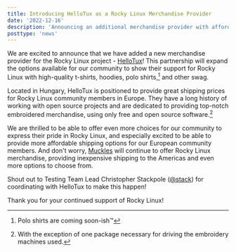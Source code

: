 ```yaml
---
title: Introducing HelloTux as a Rocky Linux Merchandise Provider
date: '2022-12-16'
description: 'Announcing an additional merchandise provider with affordable shipping in Europe'
posttype: 'news'
---
```


We are excited to announce that we have added a new merchandise provider for the Rocky Linux project - [HelloTux](https://www.hellotux.com/rocky-linux)! This partnership will expand the options available for our community to show their support for Rocky Linux with high-quality t-shirts, hoodies, polo shirts,[^1] and other swag.

Located in Hungary, HelloTux is positioned to provide great shipping prices for Rocky Linux community members in Europe. They have a long history of working with open source projects and are dedicated to providing top-notch embroidered merchandise, using only free and open source software.[^2]

We are thrilled to be able to offer even more choices for our community to express their pride in Rocky Linux, and especially excited to be able to provide more affordable shipping options for our European community members. And don't worry, [Muckles](https://www.mucklesu.com/collections/rocky-linux) will continue to offer Rocky Linux merchandise, providing inexpensive shipping to the Americas and even more options to choose from.

Shout out to Testing Team Lead Christopher Stackpole ([@stack](mattermost://chat.rockylinux.org/rocky-linux/messages/@stack)) for coordinating with HelloTux to make this happen!

Thank you for your continued support of Rocky Linux!

[^1]: Polo shirts are coming soon-ish™
[^2]: With the exception of one package necessary for driving the embroidery machines used.
